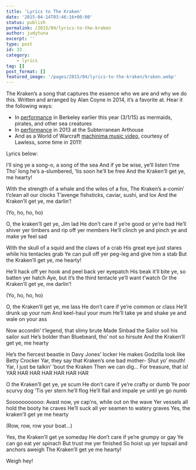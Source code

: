 ```yaml
---
title: 'Lyrics to The Kraken'
date: '2015-04-14T03:46:16+00:00'
status: publish
permalink: /2015/04/lyrics-to-the-kraken
author: judytuna
excerpt: ''
type: post
id: 33
category:
    - lyrics
tag: []
post_format: []
featured_image: '/pages/2015/04/lyrics-to-the-kraken/kraken.webp'
---
```

The Kraken’s a song that captures the essence who we are and why we do this. Written and arranged by Alan Coyne in 2014, it’s a favorite at. Hear it the following ways:

- In [performance](https://www.youtube.com/watch?v=13fKUoCiaDk) in Berkeley earlier this year (3/1/15) as mermaids, pirates, and other sea creatures
- In [performance](https://www.youtube.com/watch?v=yJjSqegoTrs) in 2013 at the Subterranean Arthouse
- And as a World of Warcraft [machinima music video](https://www.youtube.com/watch?v=vmBBOEhAwk0), courtesy of Lawless, some time in 2011!

Lyrics below:

I’ll sing ye a song-o, a song of the sea
And if ye be wise, ye’ll listen t’me
Tho’ long he’s a-slumbered, ’tis soon he’ll be free
And the Kraken’ll get ye, me hearty!

With the strength of a whale and the wiles of a fox,
The Kraken’s a-comin’ t’clean all our clocks
T’avenge fishsticks, caviar, sushi, and lox
And the Kraken’ll get ye, me darlin’!

(Yo, ho, ho, ho)

O, the kraken’ll get ye, Jim lad
He don’t care if ye’re good or ye’re bad
He’ll shiver yer timbers
and rip off yer members
He’ll clinch ye and pinch ye and make ye feel sad

With the skull of a squid and the claws of a crab
His great eye just stares while his tentacles grab
Ye can pull off yer peg-leg and give him a stab
But the Kraken’ll get ye, me hearty!

He’ll hack off yer hook and peel back yer eyepatch
His beak it’ll bite ye, so batten yer hatch
Aye, but it’s the third tentacle ye’ll want t’watch
Or the Kraken’ll get ye, me darlin’!

(Yo, ho, ho, ho)

O, the Kraken’ll get ye, me lass
He don’t care if ye’re common or class
He’ll drunk up your rum
And keel-haul your mum
He’ll take ye and shake ye and wale on your ass

Now accordin’ t’legend, that slimy brute
Made Sinbad the Sailor soil his sailor suit
He’s bolder than Bluebeard, tho’ not so hirsute
And the Kraken’ll get ye, me hearty

He’s the fiercest beastie in Davy Jones’ locker
He makes Godzilla look like Betty Crocker
Yar, they say that Kraken’s one bad mother-
Shut yo’ mouth!
Yar, I just be talkin’ ’bout the Kraken
Then we can dig…
For treasure, that is!
YAR HAR HAR HAR HAR HAR HAR

O the Kraken’ll get ye, ye scum
He don’t care if ye’re crafty or dumb
Ye poor scurvy dog
‘Tis yer stern he’ll flog
He’ll flail and impale ye until ye go numb

Sooooooooooo:
Avast now, ye cap’ns, while out on the wave
Yer vessels all hold the booty he craves
He’ll suck all yer seamen to watery graves
Yes, the kraken’ll get ye me hearty

(Row, row, row your boat…)

Yes, the Kraken’ll get ye someday
He don’t care if ye’re grumpy or gay
Ye can go eat yer spinach
But trust me yer finished
So hoist up yer topsail and anchors aweigh
The Kraken’ll get ye me hearty!

Weigh hey!